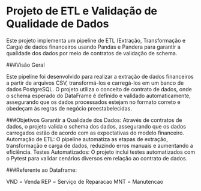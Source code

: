 # Projeto de ETL e Validação de Qualidade de Dados


Este projeto implementa um pipeline de ETL (Extração, Transformação e Carga) de dados financeiros usando Pandas e Pandera para garantir a qualidade dos dados por meio de contratos de validação de schema.

###Visão Geral

Este pipeline foi desenvolvido para realizar a extração de dados financeiros a partir de arquivos CSV, transformá-los e carregá-los em um banco de dados PostgreSQL. O projeto utiliza o conceito de contrato de dados, onde o schema esperado do DataFrame é definido e validado automaticamente, assegurando que os dados processados estejam no formato correto e obedeçam às regras de negócio preestabelecidas.

###Objetivos
Garantir a Qualidade dos Dados: Através de contratos de dados, o projeto valida o schema dos dados, assegurando que os dados carregados estão de acordo com as expectativas do modelo financeiro.
Automação de ETL: O pipeline automatiza as etapas de extração, transformação e carga de dados, reduzindo erros manuais e aumentando a eficiência.
Testes Automatizados: O projeto inclui testes automatizados com o Pytest para validar cenários diversos em relação ao contrato de dados.

###Referente ao Dataframe:

VND = Venda
REP = Serviço de Reparacao
MNT = Manutencao
